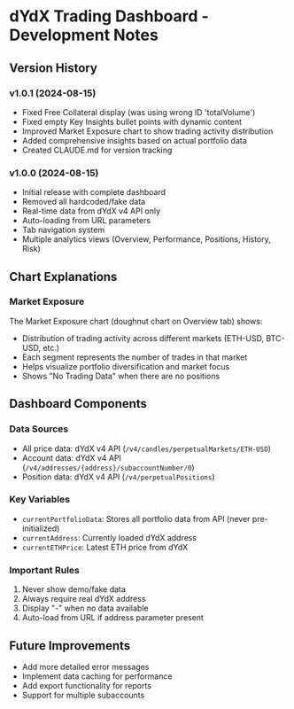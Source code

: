 # dYdX Trading Dashboard - Development Notes

## Version History

### v1.0.1 (2024-08-15)
- Fixed Free Collateral display (was using wrong ID 'totalVolume')
- Fixed empty Key Insights bullet points with dynamic content
- Improved Market Exposure chart to show trading activity distribution
- Added comprehensive insights based on actual portfolio data
- Created CLAUDE.md for version tracking

### v1.0.0 (2024-08-15)
- Initial release with complete dashboard
- Removed all hardcoded/fake data
- Real-time data from dYdX v4 API only
- Auto-loading from URL parameters
- Tab navigation system
- Multiple analytics views (Overview, Performance, Positions, History, Risk)

## Chart Explanations

### Market Exposure
The Market Exposure chart (doughnut chart on Overview tab) shows:
- Distribution of trading activity across different markets (ETH-USD, BTC-USD, etc.)
- Each segment represents the number of trades in that market
- Helps visualize portfolio diversification and market focus
- Shows "No Trading Data" when there are no positions

## Dashboard Components

### Data Sources
- All price data: dYdX v4 API (`/v4/candles/perpetualMarkets/ETH-USD`)
- Account data: dYdX v4 API (`/v4/addresses/{address}/subaccountNumber/0`)
- Position data: dYdX v4 API (`/v4/perpetualPositions`)

### Key Variables
- `currentPortfolioData`: Stores all portfolio data from API (never pre-initialized)
- `currentAddress`: Currently loaded dYdX address
- `currentETHPrice`: Latest ETH price from dYdX

### Important Rules
1. Never show demo/fake data
2. Always require real dYdX address
3. Display "-" when no data available
4. Auto-load from URL if address parameter present

## Future Improvements
- Add more detailed error messages
- Implement data caching for performance
- Add export functionality for reports
- Support for multiple subaccounts